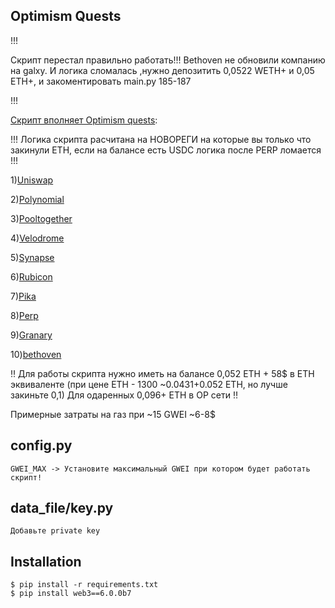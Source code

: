 ## Optimism Quests

!!!

Скрипт перестал правильно работать!!! Bethoven не обновили компанию на galxy. И логика сломалась ,нужно депозитить 0,0522 WETH+ и 0,05 ETH+, и закоментировать main.py 185-187

!!!



[Скрипт вполняет Optimism quests](https://galxe.com/Optimism/campaign/GC6xiUtedg):

!!! Логика скрипта расчитана на НОВОРЕГИ на которые вы только что закинули ETH, если на балансе есть USDC логика после PERP ломается !!!

  1)[Uniswap](https://galxe.com/Optimism/campaign/GC6NiUtWQn)

  2)[Polynomial](https://galxe.com/Optimism/campaign/GCohiUtB2E)

  3)[Pooltogether](https://galxe.com/Optimism/campaign/GC1ZiUtRRW)

  4)[Velodrome](https://galxe.com/Optimism/campaign/GCpRiUtr5w)

  5)[Synapse](https://galxe.com/Optimism/campaign/GCp8iUtuvp)

  6)[Rubicon](https://galxe.com/Optimism/campaign/GCYaiUtX17)

  7)[Pika](https://galxe.com/Optimism/campaign/GCYUiUtXry)

  8)[Perp](https://galxe.com/Optimism/campaign/GCmCiUtj6d)

  9)[Granary](https://galxe.com/Optimism/campaign/GCZeiUtyYt)

  10)[bethoven](https://galxe.com/Optimism/campaign/GCZpiUtEUv)
  
‼️
Для работы скрипта нужно иметь на балансе 0,052 ETH + 58$ в ETH эквиваленте  (при цене ETH - 1300 ~0.0431+0.052 ETH, но лучше закиньте 0,1) 
Для одаренных 0,096+ ETH в OP сети 
‼️
  
Примерные затраты на газ при ~15 GWEI ~6-8$

## config.py

```
GWEI_MAX -> Установите максимальный GWEI при котором будет работать скрипт!
```
## data_file/key.py
```
Добавьте private key
```


## Installation
```
$ pip install -r requirements.txt
$ pip install web3==6.0.0b7
```
